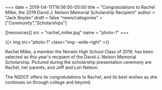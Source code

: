 +++
date = 2019-04-11T16:56:00-05:00
title = "Congratulations to Rachel Milke, the 2019 David J. Nelson Memorial Scholarship Recipient"
author = "Jack Boylan"
draft = false
"news/categories" = ["Community","Scholarships"]

[[resources]]
  src  = "rachel_milke.jpg"
  name = "photo-1"
+++

{{< img src="photo-1" class="img--wide-right" >}}

Rachel Milke, a member the Norwin High School Class of 2019, has been selected as this year's recipient of the David J. Nelson Memorial Scholarship. Pictured during the scholarship presentation ceremony are Rachel, her parents, and Jeff and Lori Nelson.

The NSDCF offers its congratulations to Rachel, and its best wishes as she continues on through college and beyond.
